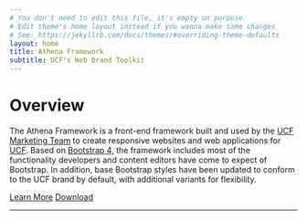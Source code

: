 ```yaml
---
# You don't need to edit this file, it's empty on purpose.
# Edit theme's home layout instead if you wanna make some changes
# See: https://jekyllrb.com/docs/themes/#overriding-theme-defaults
layout: home
title: Athena Framework
subtitle: UCF's Web Brand Toolkit
---
```


# Overview
The Athena Framework is a front-end framework built and used by the <a href="https://www.ucf.edu/brand/">UCF Marketing Team</a> to create responsive websites and web applications for <a href="https://www.ucf.edu">UCF</a>. Based on <a href="//v4-alpha.getbootstrap.com">Bootstrap 4,</a> the framework includes most of the functionality developers and content editors have come to expect of Bootstrap. In addition, base Bootstrap styles have been updated to conform to the UCF brand by default, with additional variants for flexibility.

<a class="btn btn-primary" href="{{ site.baseurl }}{% link getting-started/quick-start.md %}">Learn More</a> <a class="btn btn-primary" href="{{ site.baseurl }}{% link getting-started/download-install.md %}">Download</a>

___
